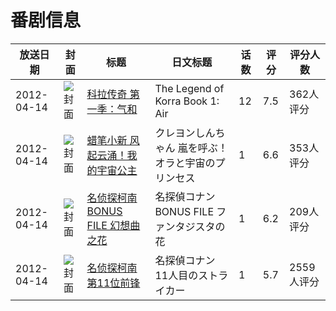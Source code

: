 # 番剧信息

|放送日期|封面|标题|日文标题|话数|评分|评分人数|
|---|---|---|---|---|---|---|
|2012-04-14|![封面](https://lain.bgm.tv/pic/cover/c/ed/16/10599_OOS7z.jpg)|[科拉传奇 第一季：气和](https://bangumi.tv/subject/10599)|The Legend of Korra Book 1: Air|12|7.5|362人评分|
|2012-04-14|![封面](https://lain.bgm.tv/pic/cover/c/19/bc/27555_KwkS2.jpg)|[蜡笔小新 风起云涌！我的宇宙公主](https://bangumi.tv/subject/27555)|クレヨンしんちゃん 嵐を呼ぶ！オラと宇宙のプリンセス|1|6.6|353人评分|
|2012-04-14|![封面](https://lain.bgm.tv/pic/cover/c/8d/b9/38131_mo7GO.jpg)|[名侦探柯南 BONUS FILE 幻想曲之花](https://bangumi.tv/subject/38131)|名探偵コナン BONUS FILE ファンタジスタの花|1|6.2|209人评分|
|2012-04-14|![封面](https://lain.bgm.tv/pic/cover/c/6e/44/49074_ZyAWw.jpg)|[名侦探柯南 第11位前锋](https://bangumi.tv/subject/46940)|名探偵コナン 11人目のストライカー|1|5.7|2559人评分|
